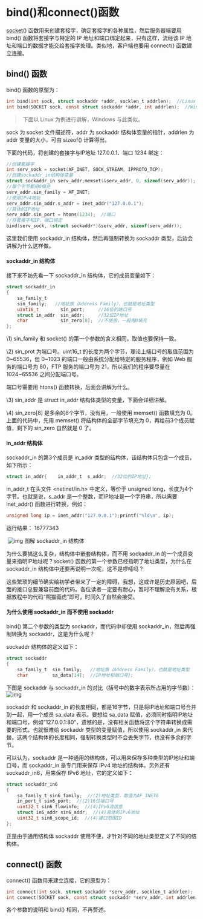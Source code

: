 # bind()和connect()函数

  [socket](http://c.biancheng.net/socket/)() 函数用来创建套接字，确定套接字的各种属性，然后服务器端要用 bind() 函数将套接字与特定的 IP 地址和端口绑定起来，只有这样，流经该 IP 地址和端口的数据才能交给套接字处理。类似地，客户端也要用 connect() 函数建立连接。

## 	bind() 函数

bind() 函数的原型为：

```c
int bind(int sock, struct sockaddr *addr, socklen_t addrlen);  //Linux
int bind(SOCKET sock, const struct sockaddr *addr, int addrlen);  //Windows
```

> ​	下面以 Linux 为例进行讲解，Windows 与此类似。

sock 为 socket 文件描述符，addr 为 sockaddr 结构体变量的指针，addrlen 为 addr 变量的大小，可由 sizeof() 计算得出。

 下面的代码，将创建的套接字与IP地址 127.0.0.1、端口 1234 绑定：

```c
//创建套接字
int serv_sock = socket(AF_INET, SOCK_STREAM, IPPROTO_TCP);
//创建sockaddr_in结构体变量
struct sockaddr_in serv_addr;memset(&serv_addr, 0, sizeof(serv_addr));  
//每个字节都用0填充
serv_addr.sin_family = AF_INET;  
//使用IPv4地址
serv_addr.sin_addr.s_addr = inet_addr("127.0.0.1");  
//具体的IP地址
serv_addr.sin_port = htons(1234);  //端口
//将套接字和IP、端口绑定
bind(serv_sock, (struct sockaddr*)&serv_addr, sizeof(serv_addr));
```

这里我们使用 sockaddr_in 结构体，然后再强制转换为 sockaddr 类型，后边会讲解为什么这样做。

#### 	sockaddr_in 结构体

接下来不妨先看一下 sockaddr_in 结构体，它的成员变量如下：

```c
struct sockaddr_in
{   
    sa_family_t    
    sin_family;   //地址族（Address Family），也就是地址类型    
    uint16_t        sin_port;     //16位的端口号    
    struct in_addr  sin_addr;     //32位IP地址    
    char            sin_zero[8];  //不使用，一般用0填充
};
```

\1) sin_family 和 socket() 的第一个参数的含义相同，取值也要保持一致。

 \2) sin_prot 为端口号。uint16_t 的长度为两个字节，理论上端口号的取值范围为 0~65536，但 0~1023  的端口一般由系统分配给特定的服务程序，例如 Web 服务的端口号为 80，FTP 服务的端口号为 21，所以我们的程序要尽量在  1024~65536 之间分配端口号。

 端口号需要用 htons() 函数转换，后面会讲解为什么。

 \3) sin_addr 是 struct in_addr 结构体类型的变量，下面会详细讲解。

 \4) sin_zero[8] 是多余的8个字节，没有用，一般使用 memset() 函数填充为 0。上面的代码中，先用 memset() 将结构体的全部字节填充为 0，再给前3个成员赋值，剩下的 sin_zero 自然就是 0 了。

#### 	in_addr 结构体

sockaddr_in 的第3个成员是 in_addr 类型的结构体，该结构体只包含一个成员，如下所示：

```c
struct in_addr{    in_addr_t  s_addr;  //32位的IP地址};
```

in_addr_t 在头文件 <netinet/in.h> 中定义，等价于 unsigned long，长度为4个字节。也就是说，s_addr 是一个整数，而IP地址是一个字符串，所以需要 inet_addr() 函数进行转换，例如：

```c
unsigned long ip = inet_addr("127.0.0.1");printf("%ld\n", ip);
```

运行结果：
 16777343

​	![img](http://c.biancheng.net/uploads/allimg/190219/112P63295-0.jpg)
 图解 sockaddr_in 结构体


 为什么要搞这么复杂，结构体中嵌套结构体，而不用 sockaddr_in 的一个成员变量来指明IP地址呢？socket() 函数的第一个参数已经指明了地址类型，为什么在 sockaddr_in 结构体中还要再说明一次呢，这不是啰嗦吗？

 这些繁琐的细节确实给初学者带来了一定的障碍，我想，这或许是历史原因吧，后面的接口总要兼容前面的代码。各位读者一定要有耐心，暂时不理解没有关系，根据教程中的代码“照猫画虎”即可，时间久了自然会接受。

#### 	为什么使用 sockaddr_in 而不使用 sockaddr

bind() 第二个参数的类型为 sockaddr，而代码中却使用 sockaddr_in，然后再强制转换为 sockaddr，这是为什么呢？

 sockaddr 结构体的定义如下：

```c
struct sockaddr
{    
    sa_family_t  sin_family;   //地址族（Address Family），也就是地址类型    
    char         sa_data[14];  //IP地址和端口号};
```

下图是 sockaddr 与 sockaddr_in 的对比（括号中的数字表示所占用的字节数）：
![img](http://c.biancheng.net/uploads/allimg/190219/112PA615-1.jpg)

 sockaddr 和 sockaddr_in 的长度相同，都是16字节，只是将IP地址和端口号合并到一起，用一个成员 sa_data  表示。要想给 sa_data  赋值，必须同时指明IP地址和端口号，例如”127.0.0.1:80“，遗憾的是，没有相关函数将这个字符串转换成需要的形式，也就很难给  sockaddr 类型的变量赋值，所以使用 sockaddr_in  来代替。这两个结构体的长度相同，强制转换类型时不会丢失字节，也没有多余的字节。

可以认为，sockaddr 是一种通用的结构体，可以用来保存多种类型的IP地址和端口号，而 sockaddr_in 是专门用来保存 IPv4 地址的结构体。另外还有 sockaddr_in6，用来保存 IPv6 地址，它的定义如下：

```c
struct sockaddr_in6 
{     
    sa_family_t sin6_family;  //(2)地址类型，取值为AF_INET6    
    in_port_t sin6_port;  //(2)16位端口号    
    uint32_t sin6_flowinfo;  //(4)IPv6流信息    
    struct in6_addr sin6_addr;  //(4)具体的IPv6地址    
    uint32_t sin6_scope_id;  //(4)接口范围ID
};
```

正是由于通用结构体 sockaddr 使用不便，才针对不同的地址类型定义了不同的结构体。

## 	connect() 函数

connect() 函数用来建立连接，它的原型为：

```c
int connect(int sock, struct sockaddr *serv_addr, socklen_t addrlen);  //Linux
int connect(SOCKET sock, const struct sockaddr *serv_addr, int addrlen);  //Windows
```

各个参数的说明和 bind() 相同，不再赘述。